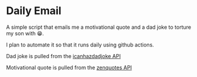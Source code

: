 # Daily Email

A simple script that emails me a motivational quote and a dad joke to torture my son with 😁. 

I plan to automate it so that it runs daily using github actions.

Dad joke is pulled from the [icanhazdadjoke API](https://icanhazdadjoke.com/api)

Motivational quote is pulled from the [zenquotes API](https://zenquotes.io/api)

